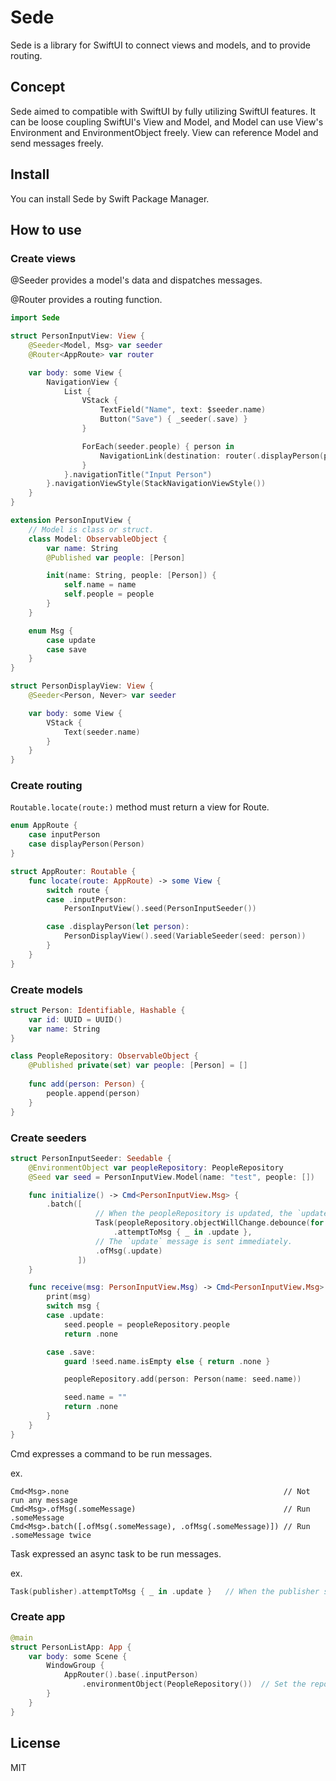 # Sede
Sede is a library for SwiftUI to connect views and models, and to provide routing.

## Concept
Sede aimed to compatible with SwiftUI by fully utilizing SwiftUI features.
It can be loose coupling SwiftUI's View and Model, and Model can use View's Environment and EnvironmentObject freely.
View can reference Model and send messages freely.

## Install

You can install Sede by Swift Package Manager.

## How to use

### Create views

@Seeder provides a model's data and dispatches messages.

@Router provides a routing function.

```swift
import Sede

struct PersonInputView: View {
    @Seeder<Model, Msg> var seeder
    @Router<AppRoute> var router

    var body: some View {
        NavigationView {
            List {
                VStack {
                    TextField("Name", text: $seeder.name)
                    Button("Save") { _seeder(.save) }
                }

                ForEach(seeder.people) { person in
                    NavigationLink(destination: router(.displayPerson(person))) { Text(person.name) }
                }
            }.navigationTitle("Input Person")
        }.navigationViewStyle(StackNavigationViewStyle())
    }
}

extension PersonInputView {
    // Model is class or struct.
    class Model: ObservableObject {
        var name: String
        @Published var people: [Person]

        init(name: String, people: [Person]) {
            self.name = name
            self.people = people
        }
    }

    enum Msg {
        case update
        case save
    }
}

struct PersonDisplayView: View {
    @Seeder<Person, Never> var seeder

    var body: some View {
        VStack {
            Text(seeder.name)
        }
    }
}
```

### Create routing

`Routable.locate(route:)` method must return a view for Route. 

```swift
enum AppRoute {
    case inputPerson
    case displayPerson(Person)
}

struct AppRouter: Routable {
    func locate(route: AppRoute) -> some View {
        switch route {
        case .inputPerson:
            PersonInputView().seed(PersonInputSeeder())

        case .displayPerson(let person):
            PersonDisplayView().seed(VariableSeeder(seed: person))
        }
    }
}
```

### Create models

```swift
struct Person: Identifiable, Hashable {
    var id: UUID = UUID()
    var name: String
}

class PeopleRepository: ObservableObject {
    @Published private(set) var people: [Person] = []
    
    func add(person: Person) {
        people.append(person)
    }
}
```

### Create seeders

```swift
struct PersonInputSeeder: Seedable {
    @EnvironmentObject var peopleRepository: PeopleRepository
    @Seed var seed = PersonInputView.Model(name: "test", people: [])

    func initialize() -> Cmd<PersonInputView.Msg> {
        .batch([
                   // When the peopleRepository is updated, the `update` message is sent.
                   Task(peopleRepository.objectWillChange.debounce(for: .milliseconds(500), scheduler: DispatchQueue.main))
                       .attemptToMsg { _ in .update },
                   // The `update` message is sent immediately.
                   .ofMsg(.update)
               ])
    }

    func receive(msg: PersonInputView.Msg) -> Cmd<PersonInputView.Msg> {
        print(msg)
        switch msg {
        case .update:
            seed.people = peopleRepository.people
            return .none

        case .save:
            guard !seed.name.isEmpty else { return .none }

            peopleRepository.add(person: Person(name: seed.name))

            seed.name = ""
            return .none
        }
    }
}
```

Cmd expresses a command to be run messages.

ex.
```
Cmd<Msg>.none                                                // Not run any message
Cmd<Msg>.ofMsg(.someMessage)                                 // Run .someMessage
Cmd<Msg>.batch([.ofMsg(.someMessage), .ofMsg(.someMessage)]) // Run .someMessage twice
```

Task expressed an async task to be run messages.

ex.
```swift
Task(publisher).attemptToMsg { _ in .update }   // When the publisher sends value, Msg.update is sent. 
```

### Create app

```swift
@main
struct PersonListApp: App {
    var body: some Scene {
        WindowGroup {
            AppRouter().base(.inputPerson)
                .environmentObject(PeopleRepository())  // Set the repository as environment object for seeders 
        }
    }
}
```

## License

MIT
